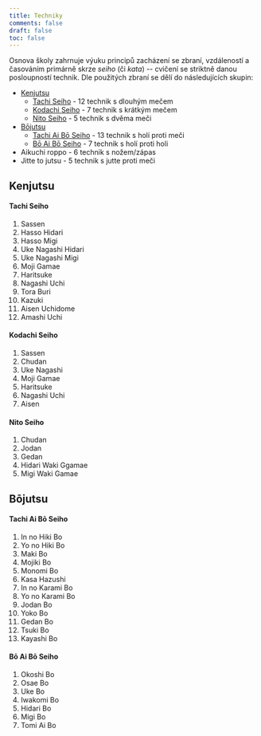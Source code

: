 ```yaml
---
title: Techniky
comments: false
draft: false
toc: false
---
```


Osnova školy zahrnuje výuku principů zacházení se zbraní, vzdáleností a časováním primárně skrze *seiho* (či *kata*) -- cvičení se striktně danou posloupností technik. Dle použitých zbraní se dělí do následujících skupin:

- [Kenjutsu](#kenjutsu)
  - [Tachi Seiho](#tachi-seiho) - 12 technik s dlouhým mečem
  - [Kodachi Seiho](#kodachi-seiho) - 7 technik s krátkým mečem
  - [Nito Seiho](#nito-seiho) - 5 technik s dvěma meči
- [Bōjutsu](#bōjutsu)
  - [Tachi Ai Bō Seiho](#tachi-ai-bō-seiho) - 13 technik s holí proti meči
  - [Bō Ai Bō Seiho](#bō-ai-bō-seiho) - 7 technik s holí proti holi
- Aikuchi roppo - 6 technik s nožem/zápas
- Jitte to jutsu - 5 technik s jutte proti meči

## Kenjutsu

#### Tachi Seiho

1. Sassen
2. Hasso Hidari
3. Hasso Migi
4. Uke Nagashi Hidari
5. Uke Nagashi Migi
6. Moji Gamae
7. Haritsuke
8. Nagashi Uchi
9. Tora Buri
10. Kazuki
11. Aisen Uchidome
12. Amashi Uchi

#### Kodachi Seiho

1. Sassen
2. Chudan
3. Uke Nagashi
4. Moji Gamae
5. Haritsuke
6. Nagashi Uchi
7. Aisen

#### Nito Seiho

1. Chudan
2. Jodan
3. Gedan
4. Hidari Waki Ggamae
5. Migi Waki Gamae

## Bōjutsu

#### Tachi Ai Bō Seiho

1. In no Hiki Bo
2. Yo no Hiki Bo
3. Maki Bo
4. Mojiki Bo
5. Monomi Bo
6. Kasa Hazushi
7. In no Karami Bo
8. Yo no Karami Bo
9. Jodan Bo
10. Yoko Bo
11. Gedan Bo
12. Tsuki Bo
13. Kayashi Bo

#### Bō Ai Bō Seiho

1. Okoshi Bo
2. Osae Bo
3. Uke Bo
4. Iwakomi Bo
5. Hidari Bo
6. Migi Bo
7. Tomi Ai Bo
